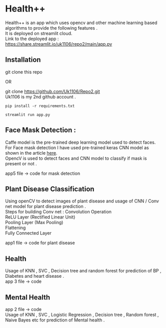 # Health++

Health++ is an app which uses opencv and other machine learning based algorithms to provide the following features .<br>
It is deployed on streamlit cloud.<br>
Link to the deployed app : https://share.streamlit.io/uk1106/repo2/main/app.py

## Installation 

git clone this repo 

OR

git clone https://github.com/Uk1106/Repo2.git <br>
Uk1106 is my 2nd github account .

```pip install -r requirements.txt```

```streamlit run app.py```


## Face Mask Detection :
Caffe model is the pre-trained deep learning model used to detect faces.<br>
For Face mask detection I have used pre-trained keras CNN model as shown in the article [here](https://pyimagesearch.com/2020/05/04/covid-19-face-mask-detector-with-opencv-keras-tensorflow-and-deep-learning/).
<br>OpencV is used to detect faces and CNN model to classify if mask  is present or not .

app5 file -> code for mask detection 

## Plant Disease Classification 
Using openCV to detect images of plant disease and usage of CNN / Conv net model for plant disease prediction .<br>
Steps for building Conv net :
Convolution Operation<br>
ReLU Layer (Rectified Linear Unit)<br>
Pooling Layer (Max Pooling)<br>
Flattening<br>
Fully Connected Layer<br>

app1 file -> code for plant disease 


## Health 
Usage of KNN , SVC , Decision tree and random forest for prediction of BP , Diabetes and heart disease . <br>
 app 3 file  -> code 
 
 ## Mental Health
 
 app 2 file -> code <br>
 Usage of KNN , SVC , Logistic Regression , Decision tree , Random forest , Naive Bayes etc for prediction of Mental health .<br>
 
 





